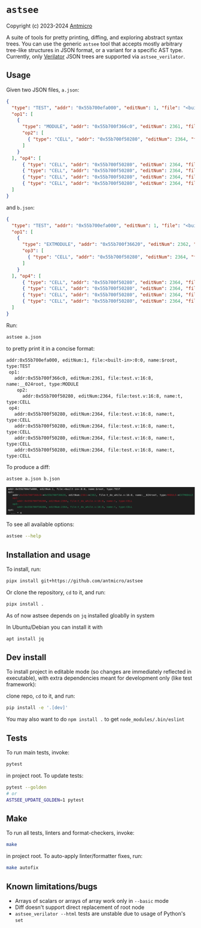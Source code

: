 # `astsee`

Copyright (c) 2023-2024 [Antmicro](https://www.antmicro.com)

A suite of tools for pretty printing, diffing, and exploring abstract syntax
trees. You can use the generic `astsee` tool that accepts mostly arbitrary
tree-like structures in JSON format, or a variant for a specific AST type.
Currently, only [Verilator](https://github.com/verilator/verilator) JSON trees
are supported via `astsee_verilator`.

## Usage

Given two JSON files, `a.json`:

<!-- name="a.json" -->
```json
{
  "type": "TEST", "addr": "0x55b700efa000", "editNum": 1, "file": "<built-in>:0:0", "name": "$root",
  "op1": [
    {
      "type": "MODULE", "addr": "0x55b700f366c0", "editNum": 2361, "file": "test.v:16:8", "name": "__024root",
      "op2": [
        { "type": "CELL", "addr": "0x55b700f50280", "editNum": 2364, "file": "test.v:16:8", "name": "t" }
      ]
    }
  ], "op4": [
      { "type": "CELL", "addr": "0x55b700f50280", "editNum": 2364, "file": "test.v:16:8", "name": "t" },
      { "type": "CELL", "addr": "0x55b700f50280", "editNum": 2364, "file": "test.v:16:8", "name": "t" },
      { "type": "CELL", "addr": "0x55b700f50280", "editNum": 2364, "file": "test.v:16:8", "name": "t" },
      { "type": "CELL", "addr": "0x55b700f50280", "editNum": 2364, "file": "test.v:16:8", "name": "t" }
  ]
}
```

and `b.json`:

<!-- name="b.json" -->
```json
{
  "type": "TEST", "addr": "0x55b700efa000", "editNum": 1, "file": "<built-in>:0:0", "name": "$root",
  "op1": [
    {
      "type": "EXTMODULE", "addr": "0x55b700f36620", "editNum": 2362, "file": "test.v:16:8", "name": "__024root",
      "op3": [
        { "type": "CELL", "addr": "0x55b700f50280", "editNum": 2364, "file": "test.v:16:8", "name": "t" }
      ]
    }
  ], "op4": [
      { "type": "CELL", "addr": "0x55b700f50280", "editNum": 2364, "file": "test.v:16:8", "name": "t" },
      { "type": "CELL", "addr": "0x55b700f50280", "editNum": 2364, "file": "test.v:16:8", "name": "t" },
      { "type": "CELL", "addr": "0x55b700f50280", "editNum": 2364, "file": "test.v:16:8", "name": "t" },
      { "type": "CELL", "addr": "0x55b700f50280", "editNum": 2364, "file": "test.v:16:8", "name": "t" }
  ]
}
```

Run:

<!-- name="pretty-print" -->
```sh
astsee a.json
```

to pretty print it in a concise format:

<!-- name="pretty-print-output" -->
```
addr:0x55b700efa000, editNum:1, file:<built-in>:0:0, name:$root, type:TEST
 op1:
   addr:0x55b700f366c0, editNum:2361, file:test.v:16:8, name:__024root, type:MODULE
    op2:
      addr:0x55b700f50280, editNum:2364, file:test.v:16:8, name:t, type:CELL
 op4:
   addr:0x55b700f50280, editNum:2364, file:test.v:16:8, name:t, type:CELL
   addr:0x55b700f50280, editNum:2364, file:test.v:16:8, name:t, type:CELL
   addr:0x55b700f50280, editNum:2364, file:test.v:16:8, name:t, type:CELL
   addr:0x55b700f50280, editNum:2364, file:test.v:16:8, name:t, type:CELL
```

To produce a diff:

<!-- name="produce-diff" -->
```sh
astsee a.json b.json
```

![astsee a.json b.json](img/generic_diff_ab.png)

To see all available options:

```sh
astsee --help
```

## Installation and usage

To install, run:

```sh
pipx install git+https://github.com/antmicro/astsee
```

Or clone the repository, `cd` to it, and run:

<!-- name="install" -->
```sh
pipx install .
```

As of now astsee depends on `jq` installed gloablly in system

In Ubuntu/Debian you can install it with
```sh
apt install jq
```

## Dev install

To install project in editable mode (so changes are immediately reflected in executable), with extra dependencies meant for development only (like test framework):

clone repo, `cd` to it, and run:
```sh
pip install -e '.[dev]'
```

You may also want to do `npm install .` to get `node_modules/.bin/eslint`

## Tests

To run main tests, invoke:

<!-- name="test" -->
```sh
pytest
```

in project root. To update tests:

```sh
pytest --golden
# or
ASTSEE_UPDATE_GOLDEN=1 pytest
```

## Make

To run all tests, linters and format-checkers, invoke:

```sh
make
```

in project root. To auto-apply linter/formatter fixes, run:

```sh
make autofix
```

## Known limitations/bugs

- Arrays of scalars or arrays of array work only in `--basic` mode
- Diff doesn't support direct replacement of root node
- `astsee_verilator --html` tests are unstable due to usage of Python's `set`
